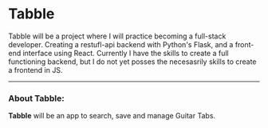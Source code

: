 # Tabble
Tabble will be a project where I will practice becoming a full-stack developer. Creating a restufl-api backend with Python's Flask, and a front-end interface using React. 
Currently I have the skills to create a full functioning backend, but I do not yet posses the necesasrily skills to create a frontend in JS. 

---
### About Tabble:

**Tabble** will be an app to search, save and manage Guitar Tabs. 